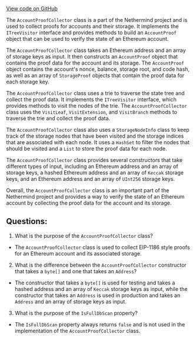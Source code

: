 [View code on GitHub](https://github.com/NethermindEth/nethermind/src/Nethermind/Nethermind.State/Proofs/AccountProofCollector.cs)

The `AccountProofCollector` class is a part of the Nethermind project and is used to collect proofs for accounts and their storage. It implements the `ITreeVisitor` interface and provides methods to build an `AccountProof` object that can be used to verify the state of an Ethereum account.

The `AccountProofCollector` class takes an Ethereum address and an array of storage keys as input. It then constructs an `AccountProof` object that contains the proof data for the account and its storage. The `AccountProof` object contains the account's nonce, balance, storage root, and code hash, as well as an array of `StorageProof` objects that contain the proof data for each storage key.

The `AccountProofCollector` class uses a trie to traverse the state tree and collect the proof data. It implements the `ITreeVisitor` interface, which provides methods to visit the nodes of the trie. The `AccountProofCollector` class uses the `VisitLeaf`, `VisitExtension`, and `VisitBranch` methods to traverse the trie and collect the proof data.

The `AccountProofCollector` class also uses a `StorageNodeInfo` class to keep track of the storage nodes that have been visited and the storage indices that are associated with each node. It uses a `HashSet` to filter the nodes that should be visited and a `List` to store the proof data for each node.

The `AccountProofCollector` class provides several constructors that take different types of input, including an Ethereum address and an array of storage keys, a hashed Ethereum address and an array of `Keccak` storage keys, and an Ethereum address and an array of `UInt256` storage keys.

Overall, the `AccountProofCollector` class is an important part of the Nethermind project and provides a way to verify the state of an Ethereum account by collecting the proof data for the account and its storage.
## Questions: 
 1. What is the purpose of the `AccountProofCollector` class?
- The `AccountProofCollector` class is used to collect EIP-1186 style proofs for an Ethereum account and its associated storage.

2. What is the difference between the `AccountProofCollector` constructor that takes a `byte[]` and one that takes an `Address`?
- The constructor that takes a `byte[]` is used for testing and takes a hashed address and an array of `Keccak` storage keys as input, while the constructor that takes an `Address` is used in production and takes an `Address` and an array of storage keys as input.

3. What is the purpose of the `IsFullDbScan` property?
- The `IsFullDbScan` property always returns `false` and is not used in the implementation of the `AccountProofCollector` class.
